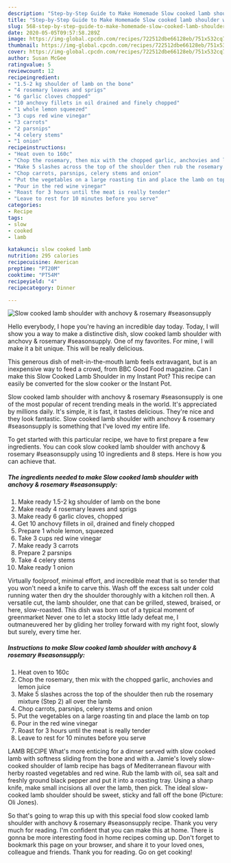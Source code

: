 ```yaml
---
description: "Step-by-Step Guide to Make Homemade Slow cooked lamb shoulder with anchovy &amp;amp; rosemary #seasonsupply"
title: "Step-by-Step Guide to Make Homemade Slow cooked lamb shoulder with anchovy &amp;amp; rosemary #seasonsupply"
slug: 568-step-by-step-guide-to-make-homemade-slow-cooked-lamb-shoulder-with-anchovy-and-amp-rosemary-seasonsupply
date: 2020-05-05T09:57:58.289Z
image: https://img-global.cpcdn.com/recipes/722512dbe66128eb/751x532cq70/slow-cooked-lamb-shoulder-with-anchovy-rosemary-seasonsupply-recipe-main-photo.jpg
thumbnail: https://img-global.cpcdn.com/recipes/722512dbe66128eb/751x532cq70/slow-cooked-lamb-shoulder-with-anchovy-rosemary-seasonsupply-recipe-main-photo.jpg
cover: https://img-global.cpcdn.com/recipes/722512dbe66128eb/751x532cq70/slow-cooked-lamb-shoulder-with-anchovy-rosemary-seasonsupply-recipe-main-photo.jpg
author: Susan McGee
ratingvalue: 5
reviewcount: 12
recipeingredient:
- "1.5-2 kg shoulder of lamb on the bone"
- "4 rosemary leaves and sprigs"
- "6 garlic cloves chopped"
- "10 anchovy fillets in oil drained and finely chopped"
- "1 whole lemon squeezed"
- "3 cups red wine vinegar"
- "3 carrots"
- "2 parsnips"
- "4 celery stems"
- "1 onion"
recipeinstructions:
- "Heat oven to 160c"
- "Chop the rosemary, then mix with the chopped garlic, anchovies and lemon juice"
- "Make 5 slashes across the top of the shoulder then rub the rosemary mixture (Step 2) all over the lamb"
- "Chop carrots, parsnips, celery stems and onion"
- "Put the vegetables on a large roasting tin and place the lamb on top"
- "Pour in the red wine vinegar"
- "Roast for 3 hours until the meat is really tender"
- "Leave to rest for 10 minutes before you serve"
categories:
- Recipe
tags:
- slow
- cooked
- lamb

katakunci: slow cooked lamb 
nutrition: 295 calories
recipecuisine: American
preptime: "PT20M"
cooktime: "PT54M"
recipeyield: "4"
recipecategory: Dinner

---
```



![Slow cooked lamb shoulder with anchovy &amp; rosemary #seasonsupply](https://img-global.cpcdn.com/recipes/722512dbe66128eb/751x532cq70/slow-cooked-lamb-shoulder-with-anchovy-rosemary-seasonsupply-recipe-main-photo.jpg)

Hello everybody, I hope you're having an incredible day today. Today, I will show you a way to make a distinctive dish, slow cooked lamb shoulder with anchovy &amp; rosemary #seasonsupply. One of my favorites. For mine, I will make it a bit unique. This will be really delicious.

This generous dish of melt-in-the-mouth lamb feels extravagant, but is an inexpensive way to feed a crowd, from BBC Good Food magazine. Can I make this Slow Cooked Lamb Shoulder in my Instant Pot? This recipe can easily be converted for the slow cooker or the Instant Pot.

Slow cooked lamb shoulder with anchovy &amp; rosemary #seasonsupply is one of the most popular of recent trending meals in the world. It's appreciated by millions daily. It's simple, it is fast, it tastes delicious. They're nice and they look fantastic. Slow cooked lamb shoulder with anchovy &amp; rosemary #seasonsupply is something that I've loved my entire life.


To get started with this particular recipe, we have to first prepare a few ingredients. You can cook slow cooked lamb shoulder with anchovy &amp; rosemary #seasonsupply using 10 ingredients and 8 steps. Here is how you can achieve that.

<!--inarticleads1-->

##### The ingredients needed to make Slow cooked lamb shoulder with anchovy &amp; rosemary #seasonsupply:

1. Make ready 1.5-2 kg shoulder of lamb on the bone
1. Make ready 4 rosemary leaves and sprigs
1. Make ready 6 garlic cloves, chopped
1. Get 10 anchovy fillets in oil, drained and finely chopped
1. Prepare 1 whole lemon, squeezed
1. Take 3 cups red wine vinegar
1. Make ready 3 carrots
1. Prepare 2 parsnips
1. Take 4 celery stems
1. Make ready 1 onion


Virtually foolproof, minimal effort, and incredible meat that is so tender that you won&#39;t need a knife to carve this. Wash off the excess salt under cold running water then dry the shoulder thoroughly with a kitchen roll then. A versatile cut, the lamb shoulder, one that can be grilled, stewed, braised, or here, slow-roasted. This dish was born out of a typical moment of greenmarket Never one to let a stocky little lady defeat me, I outmaneuvered her by gliding her trolley forward with my right foot, slowly but surely, every time her. 

<!--inarticleads2-->

##### Instructions to make Slow cooked lamb shoulder with anchovy &amp; rosemary #seasonsupply:

1. Heat oven to 160c
1. Chop the rosemary, then mix with the chopped garlic, anchovies and lemon juice
1. Make 5 slashes across the top of the shoulder then rub the rosemary mixture (Step 2) all over the lamb
1. Chop carrots, parsnips, celery stems and onion
1. Put the vegetables on a large roasting tin and place the lamb on top
1. Pour in the red wine vinegar
1. Roast for 3 hours until the meat is really tender
1. Leave to rest for 10 minutes before you serve


LAMB RECIPE What&#39;s more enticing for a dinner served with slow cooked lamb with softness sliding from the bone and with a. Jamie&#39;s lovely slow-cooked shoulder of lamb recipe has bags of Mediterranean flavour with herby roasted vegetables and red wine. Rub the lamb with oil, sea salt and freshly ground black pepper and put it into a roasting tray. Using a sharp knife, make small incisions all over the lamb, then pick. The ideal slow-cooked lamb shoulder should be sweet, sticky and fall off the bone (Picture: Oli Jones). 

So that's going to wrap this up with this special food slow cooked lamb shoulder with anchovy &amp; rosemary #seasonsupply recipe. Thank you very much for reading. I'm confident that you can make this at home. There is gonna be more interesting food in home recipes coming up. Don't forget to bookmark this page on your browser, and share it to your loved ones, colleague and friends. Thank you for reading. Go on get cooking!
